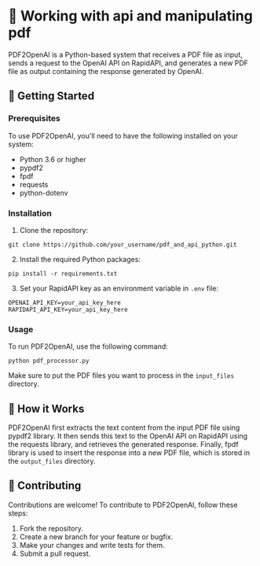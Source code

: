 # 🤖 Working with api and manipulating pdf

PDF2OpenAI is a Python-based system that receives a PDF file as input, sends a request to the OpenAI API on RapidAPI, and generates a new PDF file as output containing the response generated by OpenAI.

## 🚀 Getting Started

### Prerequisites

To use PDF2OpenAI, you'll need to have the following installed on your system:

- Python 3.6 or higher
- pypdf2
- fpdf
- requests
- python-dotenv

### Installation

1. Clone the repository:

```
git clone https://github.com/your_username/pdf_and_api_python.git
```

2. Install the required Python packages:

```
pip install -r requirements.txt
```

3. Set your RapidAPI key as an environment variable in `.env` file:

```
OPENAI_API_KEY=your_api_key_here
RAPIDAPI_API_KEY=your_api_key_here
```

### Usage

To run PDF2OpenAI, use the following command:

```
python pdf_processor.py
```

Make sure to put the PDF files you want to process in the `input_files` directory.

## 🤖 How it Works

PDF2OpenAI first extracts the text content from the input PDF file using pypdf2 library. It then sends this text to the OpenAI API on RapidAPI using the requests library, and retrieves the generated response. Finally, fpdf library is used to insert the response into a new PDF file, which is stored in the `output_files` directory.

## 🤝 Contributing

Contributions are welcome! To contribute to PDF2OpenAI, follow these steps:

1. Fork the repository.
2. Create a new branch for your feature or bugfix.
3. Make your changes and write tests for them.
4. Submit a pull request.

